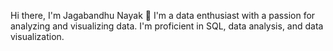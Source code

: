 Hi there, I'm Jagabandhu Nayak 👋
I'm a data enthusiast with a passion for analyzing and visualizing data. I'm proficient in SQL, data analysis, and data visualization.


<!---
Jagabandhu-Analyst/Jagabandhu-Analyst is a ✨ special ✨ repository because its `README.md` (this file) appears on your GitHub profile.
You can click the Preview link to take a look at your changes.
--->
